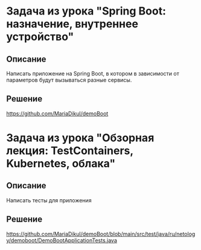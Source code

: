 # Задача из урока "Spring Boot: назначение, внутреннее устройство"
## Описание
Написать приложение на Spring Boot, в котором в зависимости от параметров будут вызываться разные сервисы.
## Решение
https://github.com/MariaDikul/demoBoot

# Задача из урока "Обзорная лекция: TestContainers, Kubernetes, облака"
## Описание
Написать тесты для приложения
## Решение
https://github.com/MariaDikul/demoBoot/blob/main/src/test/java/ru/netology/demoboot/DemoBootApplicationTests.java
